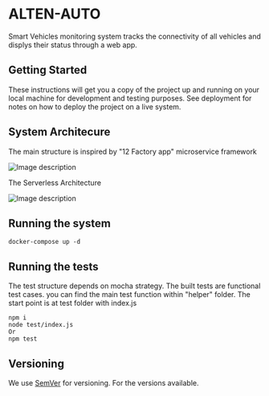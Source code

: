 # ALTEN-AUTO

Smart Vehicles monitoring system tracks the connectivity of all vehicles and displys their status through a web app.
## Getting Started

These instructions will get you a copy of the project up and running on your local machine for development and testing purposes. See deployment for notes on how to deploy the project on a live system.



## System Architecure 
The main structure is inspired by "12 Factory app" microservice framework 

![Image description](https://github.com/abdelrahman-mustafa/ALTEN-AUTO/tree/master/structure/Alten-Veh.png)


The Serverless Architecture 

![Image description](https://github.com/abdelrahman-mustafa/ALTEN-AUTO/tree/master/structure/Alten-Serv.png)

## Running the system


```
docker-compose up -d 
```

## Running the tests

The test structure depends on mocha strategy. The built tests are functional test cases. you can find the main test function within "helper" folder. 
The start point is at test folder with index.js 

```
npm i 
node test/index.js
Or 
npm test
```

## Versioning

We use [SemVer](http://semver.org/) for versioning. For the versions available.

